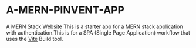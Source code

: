 # A-MERN-PINVENT-APP
A MERN Stack Website
This is a starter app for a MERN stack application with authentication.This is for a SPA (Single Page Application) workflow that uses the [Vite](https://vitejs.dev/guide/) Build tool.
